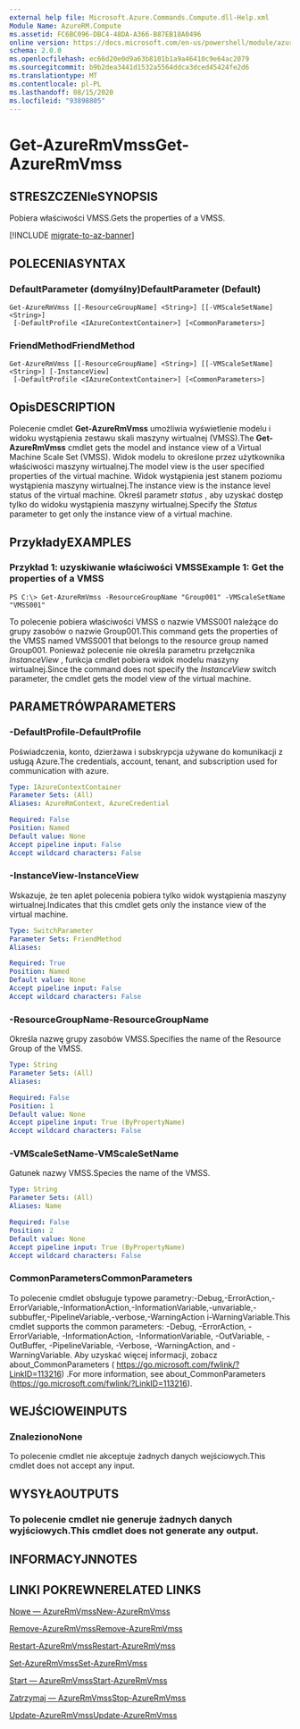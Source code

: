 ```yaml
---
external help file: Microsoft.Azure.Commands.Compute.dll-Help.xml
Module Name: AzureRM.Compute
ms.assetid: FC6BC096-DBC4-48DA-A366-B87EB18A0496
online version: https://docs.microsoft.com/en-us/powershell/module/azurerm.compute/get-azurermvmss
schema: 2.0.0
ms.openlocfilehash: ec66d20e0d9a63b8101b1a9a46410c9e64ac2079
ms.sourcegitcommit: b9b2dea3441d1532a5564ddca3dced45424fe2d6
ms.translationtype: MT
ms.contentlocale: pl-PL
ms.lasthandoff: 08/15/2020
ms.locfileid: "93898805"
---
```

# <span data-ttu-id="c2aa0-101">Get-AzureRmVmss</span><span class="sxs-lookup"><span data-stu-id="c2aa0-101">Get-AzureRmVmss</span></span>

## <span data-ttu-id="c2aa0-102">STRESZCZENIe</span><span class="sxs-lookup"><span data-stu-id="c2aa0-102">SYNOPSIS</span></span>
<span data-ttu-id="c2aa0-103">Pobiera właściwości VMSS.</span><span class="sxs-lookup"><span data-stu-id="c2aa0-103">Gets the properties of a VMSS.</span></span>

[!INCLUDE [migrate-to-az-banner](../../includes/migrate-to-az-banner.md)]

## <span data-ttu-id="c2aa0-104">POLECENIA</span><span class="sxs-lookup"><span data-stu-id="c2aa0-104">SYNTAX</span></span>

### <span data-ttu-id="c2aa0-105">DefaultParameter (domyślny)</span><span class="sxs-lookup"><span data-stu-id="c2aa0-105">DefaultParameter (Default)</span></span>
```
Get-AzureRmVmss [[-ResourceGroupName] <String>] [[-VMScaleSetName] <String>]
 [-DefaultProfile <IAzureContextContainer>] [<CommonParameters>]
```

### <span data-ttu-id="c2aa0-106">FriendMethod</span><span class="sxs-lookup"><span data-stu-id="c2aa0-106">FriendMethod</span></span>
```
Get-AzureRmVmss [[-ResourceGroupName] <String>] [[-VMScaleSetName] <String>] [-InstanceView]
 [-DefaultProfile <IAzureContextContainer>] [<CommonParameters>]
```

## <span data-ttu-id="c2aa0-107">Opis</span><span class="sxs-lookup"><span data-stu-id="c2aa0-107">DESCRIPTION</span></span>
<span data-ttu-id="c2aa0-108">Polecenie cmdlet **Get-AzureRmVmss** umożliwia wyświetlenie modelu i widoku wystąpienia zestawu skali maszyny wirtualnej (VMSS).</span><span class="sxs-lookup"><span data-stu-id="c2aa0-108">The **Get-AzureRmVmss** cmdlet gets the model and instance view of a Virtual Machine Scale Set (VMSS).</span></span>
<span data-ttu-id="c2aa0-109">Widok modelu to określone przez użytkownika właściwości maszyny wirtualnej.</span><span class="sxs-lookup"><span data-stu-id="c2aa0-109">The model view is the user specified properties of the virtual machine.</span></span>
<span data-ttu-id="c2aa0-110">Widok wystąpienia jest stanem poziomu wystąpienia maszyny wirtualnej.</span><span class="sxs-lookup"><span data-stu-id="c2aa0-110">The instance view is the instance level status of the virtual machine.</span></span>
<span data-ttu-id="c2aa0-111">Określ parametr *status* , aby uzyskać dostęp tylko do widoku wystąpienia maszyny wirtualnej.</span><span class="sxs-lookup"><span data-stu-id="c2aa0-111">Specify the *Status* parameter to get only the instance view of a virtual machine.</span></span>

## <span data-ttu-id="c2aa0-112">Przykłady</span><span class="sxs-lookup"><span data-stu-id="c2aa0-112">EXAMPLES</span></span>

### <span data-ttu-id="c2aa0-113">Przykład 1: uzyskiwanie właściwości VMSS</span><span class="sxs-lookup"><span data-stu-id="c2aa0-113">Example 1: Get the properties of a VMSS</span></span>
```
PS C:\> Get-AzureRmVmss -ResourceGroupName "Group001" -VMScaleSetName "VMSS001"
```

<span data-ttu-id="c2aa0-114">To polecenie pobiera właściwości VMSS o nazwie VMSS001 należące do grupy zasobów o nazwie Group001.</span><span class="sxs-lookup"><span data-stu-id="c2aa0-114">This command gets the properties of the VMSS named VMSS001 that belongs to the resource group named Group001.</span></span>
<span data-ttu-id="c2aa0-115">Ponieważ polecenie nie określa parametru przełącznika *InstanceView* , funkcja cmdlet pobiera widok modelu maszyny wirtualnej.</span><span class="sxs-lookup"><span data-stu-id="c2aa0-115">Since the command does not specify the *InstanceView* switch parameter, the cmdlet gets the model view of the virtual machine.</span></span>

## <span data-ttu-id="c2aa0-116">PARAMETRÓW</span><span class="sxs-lookup"><span data-stu-id="c2aa0-116">PARAMETERS</span></span>

### <span data-ttu-id="c2aa0-117">-DefaultProfile</span><span class="sxs-lookup"><span data-stu-id="c2aa0-117">-DefaultProfile</span></span>
<span data-ttu-id="c2aa0-118">Poświadczenia, konto, dzierżawa i subskrypcja używane do komunikacji z usługą Azure.</span><span class="sxs-lookup"><span data-stu-id="c2aa0-118">The credentials, account, tenant, and subscription used for communication with azure.</span></span>

```yaml
Type: IAzureContextContainer
Parameter Sets: (All)
Aliases: AzureRmContext, AzureCredential

Required: False
Position: Named
Default value: None
Accept pipeline input: False
Accept wildcard characters: False
```

### <span data-ttu-id="c2aa0-119">-InstanceView</span><span class="sxs-lookup"><span data-stu-id="c2aa0-119">-InstanceView</span></span>
<span data-ttu-id="c2aa0-120">Wskazuje, że ten aplet polecenia pobiera tylko widok wystąpienia maszyny wirtualnej.</span><span class="sxs-lookup"><span data-stu-id="c2aa0-120">Indicates that this cmdlet gets only the instance view of the virtual machine.</span></span>

```yaml
Type: SwitchParameter
Parameter Sets: FriendMethod
Aliases: 

Required: True
Position: Named
Default value: None
Accept pipeline input: False
Accept wildcard characters: False
```

### <span data-ttu-id="c2aa0-121">-ResourceGroupName</span><span class="sxs-lookup"><span data-stu-id="c2aa0-121">-ResourceGroupName</span></span>
<span data-ttu-id="c2aa0-122">Określa nazwę grupy zasobów VMSS.</span><span class="sxs-lookup"><span data-stu-id="c2aa0-122">Specifies the name of the Resource Group of the VMSS.</span></span>

```yaml
Type: String
Parameter Sets: (All)
Aliases: 

Required: False
Position: 1
Default value: None
Accept pipeline input: True (ByPropertyName)
Accept wildcard characters: False
```

### <span data-ttu-id="c2aa0-123">-VMScaleSetName</span><span class="sxs-lookup"><span data-stu-id="c2aa0-123">-VMScaleSetName</span></span>
<span data-ttu-id="c2aa0-124">Gatunek nazwy VMSS.</span><span class="sxs-lookup"><span data-stu-id="c2aa0-124">Species the name of the VMSS.</span></span>

```yaml
Type: String
Parameter Sets: (All)
Aliases: Name

Required: False
Position: 2
Default value: None
Accept pipeline input: True (ByPropertyName)
Accept wildcard characters: False
```

### <span data-ttu-id="c2aa0-125">CommonParameters</span><span class="sxs-lookup"><span data-stu-id="c2aa0-125">CommonParameters</span></span>
<span data-ttu-id="c2aa0-126">To polecenie cmdlet obsługuje typowe parametry:-Debug,-ErrorAction,-ErrorVariable,-InformationAction,-InformationVariable,-unvariable,-subbuffer,-PipelineVariable,-verbose,-WarningAction i-WarningVariable.</span><span class="sxs-lookup"><span data-stu-id="c2aa0-126">This cmdlet supports the common parameters: -Debug, -ErrorAction, -ErrorVariable, -InformationAction, -InformationVariable, -OutVariable, -OutBuffer, -PipelineVariable, -Verbose, -WarningAction, and -WarningVariable.</span></span> <span data-ttu-id="c2aa0-127">Aby uzyskać więcej informacji, zobacz about_CommonParameters ( https://go.microsoft.com/fwlink/?LinkID=113216) .</span><span class="sxs-lookup"><span data-stu-id="c2aa0-127">For more information, see about_CommonParameters (https://go.microsoft.com/fwlink/?LinkID=113216).</span></span>

## <span data-ttu-id="c2aa0-128">WEJŚCIOWE</span><span class="sxs-lookup"><span data-stu-id="c2aa0-128">INPUTS</span></span>

### <span data-ttu-id="c2aa0-129">Znaleziono</span><span class="sxs-lookup"><span data-stu-id="c2aa0-129">None</span></span>
<span data-ttu-id="c2aa0-130">To polecenie cmdlet nie akceptuje żadnych danych wejściowych.</span><span class="sxs-lookup"><span data-stu-id="c2aa0-130">This cmdlet does not accept any input.</span></span>

## <span data-ttu-id="c2aa0-131">WYSYŁA</span><span class="sxs-lookup"><span data-stu-id="c2aa0-131">OUTPUTS</span></span>

### <span data-ttu-id="c2aa0-132">To polecenie cmdlet nie generuje żadnych danych wyjściowych.</span><span class="sxs-lookup"><span data-stu-id="c2aa0-132">This cmdlet does not generate any output.</span></span>

## <span data-ttu-id="c2aa0-133">INFORMACYJN</span><span class="sxs-lookup"><span data-stu-id="c2aa0-133">NOTES</span></span>

## <span data-ttu-id="c2aa0-134">LINKI POKREWNE</span><span class="sxs-lookup"><span data-stu-id="c2aa0-134">RELATED LINKS</span></span>

[<span data-ttu-id="c2aa0-135">Nowe — AzureRmVmss</span><span class="sxs-lookup"><span data-stu-id="c2aa0-135">New-AzureRmVmss</span></span>](./New-AzureRmVmss.md)

[<span data-ttu-id="c2aa0-136">Remove-AzureRmVmss</span><span class="sxs-lookup"><span data-stu-id="c2aa0-136">Remove-AzureRmVmss</span></span>](./Remove-AzureRmVmss.md)

[<span data-ttu-id="c2aa0-137">Restart-AzureRmVmss</span><span class="sxs-lookup"><span data-stu-id="c2aa0-137">Restart-AzureRmVmss</span></span>](./Restart-AzureRmVmss.md)

[<span data-ttu-id="c2aa0-138">Set-AzureRmVmss</span><span class="sxs-lookup"><span data-stu-id="c2aa0-138">Set-AzureRmVmss</span></span>](./Set-AzureRmVmss.md)

[<span data-ttu-id="c2aa0-139">Start — AzureRmVmss</span><span class="sxs-lookup"><span data-stu-id="c2aa0-139">Start-AzureRmVmss</span></span>](./Start-AzureRmVmss.md)

[<span data-ttu-id="c2aa0-140">Zatrzymaj — AzureRmVmss</span><span class="sxs-lookup"><span data-stu-id="c2aa0-140">Stop-AzureRmVmss</span></span>](./Stop-AzureRmVmss.md)

[<span data-ttu-id="c2aa0-141">Update-AzureRmVmss</span><span class="sxs-lookup"><span data-stu-id="c2aa0-141">Update-AzureRmVmss</span></span>](./Update-AzureRmVmss.md)


